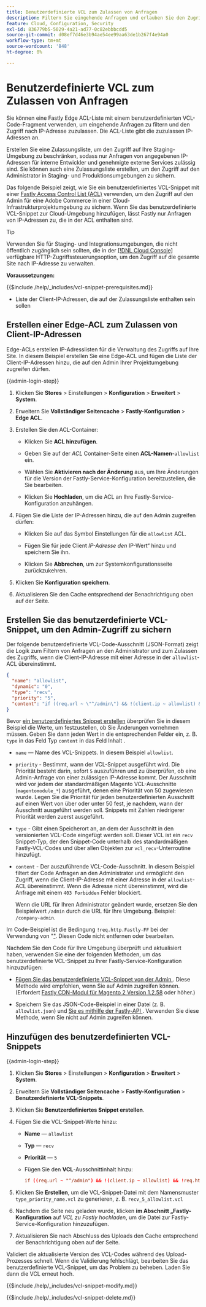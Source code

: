 ```yaml
---
title: Benutzerdefinierte VCL zum Zulassen von Anfragen
description: Filtern Sie eingehende Anfragen und erlauben Sie den Zugriff nach IP-Adresse für Adobe Commerce-Sites durch mit einer Fastly Edge ACL-Liste und einem benutzerdefinierten VCL-Snippet.
feature: Cloud, Configuration, Security
exl-id: 836779b5-5029-4a21-ad77-0c82ebbbcdd5
source-git-commit: d08ef7d46e3b94ae54ee99aa63de1b267f4e94a0
workflow-type: tm+mt
source-wordcount: '848'
ht-degree: 0%

---
```


# Benutzerdefinierte VCL zum Zulassen von Anfragen

Sie können eine Fastly Edge ACL-Liste mit einem benutzerdefinierten VCL-Code-Fragment verwenden, um eingehende Anfragen zu filtern und den Zugriff nach IP-Adresse zuzulassen. Die ACL-Liste gibt die zuzulassen IP-Adressen an.

Erstellen Sie eine Zulassungsliste, um den Zugriff auf Ihre Staging-Umgebung zu beschränken, sodass nur Anfragen von angegebenen IP-Adressen für interne Entwickler und genehmigte externe Services zulässig sind. Sie können auch eine Zulassungsliste erstellen, um den Zugriff auf den Administrator in Staging- und Produktionsumgebungen zu sichern.

Das folgende Beispiel zeigt, wie Sie ein benutzerdefiniertes VCL-Snippet mit einer [Fastly Access Control List (ACL)](https://docs.fastly.com/guides/access-control-lists/about-acls) verwenden, um den Zugriff auf den Admin für eine Adobe Commerce in einer Cloud-Infrastrukturprojektumgebung zu sichern. Wenn Sie das benutzerdefinierte VCL-Snippet zur Cloud-Umgebung hinzufügen, lässt Fastly nur Anfragen von IP-Adressen zu, die in der ACL enthalten sind.

>[!TIP]
>
>Verwenden Sie für Staging- und Integrationsumgebungen, die nicht öffentlich zugänglich sein sollten, die in der [[!DNL Cloud Console]](../project/overview.md#access-the-project-web-interface) verfügbare HTTP-Zugriffssteuerungsoption, um den Zugriff auf die gesamte Site nach IP-Adresse zu verwalten.

**Voraussetzungen:**


{{$include /help/_includes/vcl-snippet-prerequisites.md}}

- Liste der Client-IP-Adressen, die auf der Zulassungsliste enthalten sein sollen

## Erstellen einer Edge-ACL zum Zulassen von Client-IP-Adressen

Edge-ACLs erstellen IP-Adresslisten für die Verwaltung des Zugriffs auf Ihre Site. In diesem Beispiel erstellen Sie eine Edge-ACL und fügen die Liste der Client-IP-Adressen hinzu, die auf den Admin Ihrer Projektumgebung zugreifen dürfen.

{{admin-login-step}}

1. Klicken Sie **Stores** > Einstellungen > **Konfiguration** > **Erweitert** > **System**.

1. Erweitern Sie **Vollständiger Seitencache** > **Fastly-Konfiguration** > **Edge ACL**.

1. Erstellen Sie den ACL-Container:

   - Klicken Sie **ACL hinzufügen**.

   - Geben Sie auf der *ACL* Container-Seite einen **ACL-Namen**-`allowlist` ein.

   - Wählen Sie **Aktivieren nach der Änderung** aus, um Ihre Änderungen für die Version der Fastly-Service-Konfiguration bereitzustellen, die Sie bearbeiten.

   - Klicken Sie **Hochladen**, um die ACL an Ihre Fastly-Service-Konfiguration anzuhängen.

1. Fügen Sie die Liste der IP-Adressen hinzu, die auf den Admin zugreifen dürfen:

   - Klicken Sie auf das Symbol Einstellungen für die `allowlist` ACL.

   - Fügen Sie für jede Client *IP-Adresse den* IP-Wert“ hinzu und speichern Sie ihn.

   - Klicken Sie **Abbrechen**, um zur Systemkonfigurationsseite zurückzukehren.

1. Klicken Sie **Konfiguration speichern**.

1. Aktualisieren Sie den Cache entsprechend der Benachrichtigung oben auf der Seite.

## Erstellen Sie das benutzerdefinierte VCL-Snippet, um den Admin-Zugriff zu sichern

Der folgende benutzerdefinierte VCL-Code-Ausschnitt (JSON-Format) zeigt die Logik zum Filtern von Anfragen an den Administrator und zum Zulassen des Zugriffs, wenn die Client-IP-Adresse mit einer Adresse in der `allowlist`-ACL übereinstimmt.

```json
{
  "name": "allowlist",
  "dynamic": "0",
  "type": "recv",
  "priority": "5",
  "content": "if ((req.url ~ \"^/admin\") && !(client.ip ~ allowlist) && !req.http.Fastly-FF) { error 403 \"Forbidden\"; }"
}
```

Bevor [ein benutzerdefiniertes Snippet erstellen](https://experienceleague.adobe.com/docs/commerce-on-cloud/user-guide/cdn/custom-vcl-snippets/fastly-vcl-allowlist.html?lang=de#add-the-custom-vcl-snippet) überprüfen Sie in diesem Beispiel die Werte, um festzustellen, ob Sie Änderungen vornehmen müssen. Geben Sie dann jeden Wert in die entsprechenden Felder ein, z. B. `type` in das Feld Typ `content` in das Feld Inhalt .

- `name` — Name des VCL-Snippets. In diesem Beispiel `allowlist`.

- `priority` - Bestimmt, wann der VCL-Snippet ausgeführt wird. Die Priorität besteht darin, sofort `5` auszuführen und zu überprüfen, ob eine Admin-Anfrage von einer zulässigen IP-Adresse kommt. Der Ausschnitt wird vor jedem der standardmäßigen Magento VCL-Ausschnitte (`magentomodule_*`) ausgeführt, denen eine Priorität von 50 zugewiesen wurde. Legen Sie die Priorität für jeden benutzerdefinierten Ausschnitt auf einen Wert von über oder unter 50 fest, je nachdem, wann der Ausschnitt ausgeführt werden soll. Snippets mit Zahlen niedrigerer Priorität werden zuerst ausgeführt.

- `type` - Gibt einen Speicherort an, an dem der Ausschnitt in den versionierten VCL-Code eingefügt werden soll. Dieser VCL ist ein `recv` Snippet-Typ, der den Snippet-Code unterhalb des standardmäßigen Fastly-VCL-Codes und über allen Objekten zur `vcl_recv`-Unterroutine hinzufügt.

- `content` - Der auszuführende VCL-Code-Ausschnitt. In diesem Beispiel filtert der Code Anfragen an den Administrator und ermöglicht den Zugriff, wenn die Client-IP-Adresse mit einer Adresse in der `allowlist`-ACL übereinstimmt. Wenn die Adresse nicht übereinstimmt, wird die Anfrage mit einem `403 Forbidden` Fehler blockiert.

  Wenn die URL für Ihren Administrator geändert wurde, ersetzen Sie den Beispielwert `/admin` durch die URL für Ihre Umgebung. Beispiel: `/company-admin`.

Im Code-Beispiel ist die Bedingung `!req.http.Fastly-FF` bei der Verwendung von &quot;[&quot; &#x200B;](fastly-custom-cache-configuration.md#configure-back-ends-and-origin-shielding). Diesen Code nicht entfernen oder bearbeiten.

Nachdem Sie den Code für Ihre Umgebung überprüft und aktualisiert haben, verwenden Sie eine der folgenden Methoden, um das benutzerdefinierte VCL-Snippet zu Ihrer Fastly-Service-Konfiguration hinzuzufügen:

- [Fügen Sie das benutzerdefinierte VCL-Snippet von der Admin &#x200B;](#add-the-custom-vcl-snippet). Diese Methode wird empfohlen, wenn Sie auf Admin zugreifen können. (Erfordert [Fastly CDN-Modul für Magento 2 Version 1.2.58](fastly-configuration.md#upgrade) oder höher.)

- Speichern Sie das JSON-Code-Beispiel in einer Datei (z. B. `allowlist.json`) und [&#x200B; Sie es mithilfe der Fastly-API &#x200B;](fastly-vcl-custom-snippets.md#manage-custom-vcl-snippets-using-the-api). Verwenden Sie diese Methode, wenn Sie nicht auf Admin zugreifen können.

## Hinzufügen des benutzerdefinierten VCL-Snippets

{{admin-login-step}}

1. Klicken Sie **Stores** > Einstellungen > **Konfiguration** > **Erweitert** > **System**.

1. Erweitern Sie **Vollständiger Seitencache** > **Fastly-Konfiguration** > **Benutzerdefinierte VCL-Snippets**.

1. Klicken Sie **Benutzerdefiniertes Snippet erstellen**.

1. Fügen Sie die VCL-Snippet-Werte hinzu:

   - **Name** — `allowlist`

   - **Typ** — `recv`

   - **Priorität** — `5`

   - Fügen Sie den **VCL**-Ausschnittinhalt hinzu:

     ```conf
     if ((req.url ~ "^/admin") && !(client.ip ~ allowlist) && !req.http.Fastly-FF) { error 403 "Forbidden";}
     ```

1. Klicken Sie **Erstellen**, um die VCL-Snippet-Datei mit dem Namensmuster `type_priority_name.vcl` zu generieren, z. B. `recv_5_allowlist.vcl`

1. Nachdem die Seite neu geladen wurde, klicken **im Abschnitt „Fastly-Konfiguration** auf *VCL zu Fastly hochladen*, um die Datei zur Fastly-Service-Konfiguration hinzuzufügen.

1. Aktualisieren Sie nach Abschluss des Uploads den Cache entsprechend der Benachrichtigung oben auf der Seite.

Validiert die aktualisierte Version des VCL-Codes während des Upload-Prozesses schnell. Wenn die Validierung fehlschlägt, bearbeiten Sie das benutzerdefinierte VCL-Snippet, um das Problem zu beheben. Laden Sie dann die VCL erneut hoch.

{{$include /help/_includes/vcl-snippet-modify.md}}

{{$include /help/_includes/vcl-snippet-delete.md}}

<!-- Last updated from includes: 2025-01-27 17:16:28 -->
